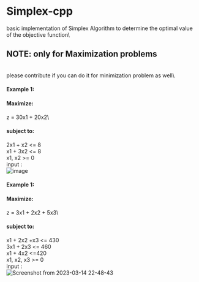 # Simplex-cpp
basic implementation of Simplex Algorithm to determine the optimal value of the objective function\
## NOTE: only for Maximization problems
\
please contribute if you can do it for minimization problem as well\
#### Example 1:
#### Maximize:
z = 30x1 + 20x2\
#### subject to: 
2x1 + x2 <= 8\
x1 + 3x2 <= 8\
x1, x2 >= 0\
input :\
![image](https://user-images.githubusercontent.com/123622678/225083078-37f2aca3-9f3f-477d-aa62-a8e93be27e8b.png)
#### Example 1:
#### Maximize: 
z = 3x1 + 2x2 + 5x3\
#### subject to: 
x1 + 2x2 +x3 <= 430\
3x1 + 2x3 <= 460\
x1 + 4x2 <=420\
x1, x2, x3 >= 0\
input :\
![Screenshot from 2023-03-14 22-48-43](https://user-images.githubusercontent.com/123622678/225087192-ef0511d1-c9a4-4c1a-b768-a22637dd768a.png)



